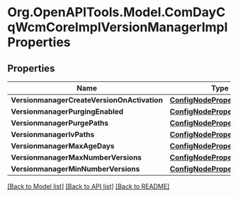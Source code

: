# Org.OpenAPITools.Model.ComDayCqWcmCoreImplVersionManagerImplProperties
## Properties

Name | Type | Description | Notes
------------ | ------------- | ------------- | -------------
**VersionmanagerCreateVersionOnActivation** | [**ConfigNodePropertyBoolean**](ConfigNodePropertyBoolean.md) |  | [optional] 
**VersionmanagerPurgingEnabled** | [**ConfigNodePropertyBoolean**](ConfigNodePropertyBoolean.md) |  | [optional] 
**VersionmanagerPurgePaths** | [**ConfigNodePropertyArray**](ConfigNodePropertyArray.md) |  | [optional] 
**VersionmanagerIvPaths** | [**ConfigNodePropertyArray**](ConfigNodePropertyArray.md) |  | [optional] 
**VersionmanagerMaxAgeDays** | [**ConfigNodePropertyInteger**](ConfigNodePropertyInteger.md) |  | [optional] 
**VersionmanagerMaxNumberVersions** | [**ConfigNodePropertyInteger**](ConfigNodePropertyInteger.md) |  | [optional] 
**VersionmanagerMinNumberVersions** | [**ConfigNodePropertyInteger**](ConfigNodePropertyInteger.md) |  | [optional] 

[[Back to Model list]](../README.md#documentation-for-models) [[Back to API list]](../README.md#documentation-for-api-endpoints) [[Back to README]](../README.md)

